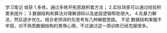 学习笔记
收获
1.多练，通过多练开拓思路积累方法；
2.实际场景可以通过经验积累来提升；
3.数据结构和算法对理解源码以及底层逻辑帮助很大。
4.先暴力解法，然后逐步优化。结合老师讲的先思考有几种解题思路。
不足
数据结构掌握不牢固，对不熟悉数据结构的畏惧心理，不过通过这一周训练已经克服很多。
